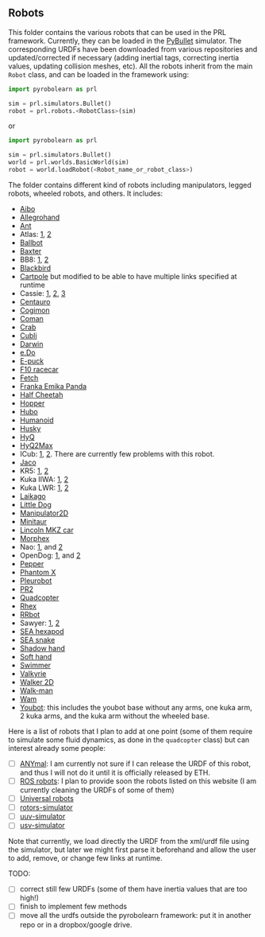 ## Robots

This folder contains the various robots that can be used in the PRL framework. Currently, they can be loaded in the [PyBullet](https://pybullet.org/wordpress/) simulator. The corresponding URDFs have been downloaded from various repositories and updated/corrected if necessary (adding inertial tags, correcting inertia values, updating collision meshes, etc). All the robots inherit from the main `Robot` class, and can be loaded in the framework using:

```python
import pyrobolearn as prl

sim = prl.simulators.Bullet()
robot = prl.robots.<RobotClass>(sim)
```

or

```python
import pyrobolearn as prl

sim = prl.simulators.Bullet()
world = prl.worlds.BasicWorld(sim)
robot = world.loadRobot(<Robot_name_or_robot_class>)
```

The folder contains different kind of robots including manipulators, legged robots, wheeled robots, and others. It includes:
- [Aibo](https://github.com/dkotfis/aibo_ros)
- [Allegrohand](https://github.com/simlabrobotics/allegro_hand_ros)
- [Ant](https://github.com/bulletphysics/bullet3/tree/master/examples/pybullet/gym/pybullet_data/mjcf)
- Atlas: [1](https://github.com/openai/roboschool), [2](https://github.com/erwincoumans/pybullet_robots)
- [Ballbot](https://github.com/CesMak/bb)
- [Baxter](https://github.com/RethinkRobotics/baxter_common)
- BB8: [1](http://www.theconstructsim.com/bb-8-gazebo-model/), [2](https://github.com/eborghi10/BB-8-ROS)
- [Blackbird](https://hackaday.io/project/160882-blackbird-bipedal-robot)
- [Cartpole](https://github.com/bulletphysics/bullet3/blob/master/data/cartpole.urdf) but modified to be able to have multiple links specified at runtime
- Cassie: [1](https://github.com/UMich-BipedLab/Cassie_Model), [2](https://github.com/agilityrobotics/cassie-gazebo-sim), [3](https://github.com/erwincoumans/pybullet_robots)
- [Centauro](https://github.com/ADVRHumanoids/centauro-simulator)
- [Cogimon](https://github.com/ADVRHumanoids/iit-cogimon-ros-pkg)
- [Coman](https://github.com/ADVRHumanoids/iit-coman-ros-pkg)
- [Crab](https://github.com/tuuzdu/crab_project)
- [Cubli](https://github.com/xinsongyan/cubli)
- [Darwin](https://github.com/HumaRobotics/darwin_description)
- [e.Do](https://github.com/Comau/eDO_description)
- [E-puck](https://github.com/gctronic/epuck_driver_cpp)
- [F10 racecar](https://github.com/erwincoumans/pybullet_robots/tree/master/data/f10_racecar)
- [Fetch](https://github.com/fetchrobotics/fetch_ros)
- [Franka Emika Panda](https://github.com/frankaemika/franka_ros)
- [Half Cheetah](https://github.com/bulletphysics/bullet3/tree/master/examples/pybullet/gym/pybullet_data/mjcf)
- [Hopper](https://github.com/bulletphysics/bullet3/tree/master/examples/pybullet/gym/pybullet_data/mjcf)
- [Hubo](https://github.com/robEllenberg/hubo-urdf)
- [Humanoid](https://github.com/bulletphysics/bullet3/tree/master/examples/pybullet/gym/pybullet_data/mjcf)
- [Husky](https://github.com/husky/husky)
- [HyQ](https://github.com/iit-DLSLab/hyq-description)
- [HyQ2Max](https://github.com/iit-DLSLab/hyq2max-description)
- ICub: [1](https://github.com/robotology-playground/icub-models), [2](https://github.com/robotology-playground/icub-model-generator). There are currently few problems with this robot.
- [Jaco](https://github.com/JenniferBuehler/jaco-arm-pkgs)
- KR5: [1](https://github.com/a-price/KR5sixxR650WP_description), [2](https://github.com/ros-industrial/kuka_experimental)
- Kuka IIWA: [1](https://github.com/IFL-CAMP/iiwa_stack), [2](https://github.com/bulletphysics/bullet3/tree/master/data/kuka_iiwa)
- Kuka LWR: [1](https://github.com/CentroEPiaggio/kuka-lwr), [2](https://github.com/bulletphysics/bullet3/tree/master/data/kuka_lwr)
- [Laikago](https://github.com/erwincoumans/pybullet_robots)
- [Little Dog](https://github.com/RobotLocomotion/LittleDog)
- [Manipulator2D](https://github.com/domingoesteban/robolearn_robots_ros)
- [Minitaur](https://github.com/bulletphysics/bullet3/tree/master/examples/pybullet/gym/pybullet_data/quadruped)
- [Lincoln MKZ car](https://bitbucket.org/DataspeedInc/dbw_mkz_ros)
- [Morphex](https://gist.github.com/lanius/cb8b5e0ede9ff3b2b2c1bc68b95066fb)
- Nao: [1](https://github.com/ros-naoqi/nao_robot), and [2](https://github.com/ros-naoqi/nao_meshes)
- OpenDog: [1](https://github.com/XRobots/openDog), and [2](https://github.com/wiccopruebas/opendog_project)
- [Pepper](https://github.com/ros-naoqi/pepper_robot)
- [Phantom X](https://github.com/HumaRobotics/phantomx_description)
- [Pleurobot](https://github.com/KM-RoBoTa/pleurobot_ros_pkg)
- [PR2](https://github.com/pr2/pr2_common)
- [Quadcopter](https://github.com/wilselby/ROS_quadrotor_simulator)
- [Rhex](https://github.com/grafoteka/rhex)
- [RRbot](https://github.com/ros-simulation/gazebo_ros_demos)
- Sawyer: [1](https://github.com/RethinkRobotics/sawyer_robot), [2](https://github.com/erwincoumans/pybullet_robots)
- [SEA hexapod](https://github.com/alexansari101/snake_ws)
- [SEA snake]( https://github.com/alexansari101/snake_ws)
- [Shadow hand](https://github.com/shadow-robot/sr_common)
- [Soft hand](https://github.com/CentroEPiaggio/pisa-iit-soft-hand)
- [Swimmer](https://github.com/bulletphysics/bullet3/tree/master/examples/pybullet/gym/pybullet_data/mjcf)
- [Valkyrie](https://github.com/openhumanoids/val_description)
- [Walker 2D](https://github.com/bulletphysics/bullet3/tree/master/examples/pybullet/gym/pybullet_data/mjcf)
- [Walk-man](https://github.com/ADVRHumanoids/iit-walkman-ros-pkg)
- [Wam](https://github.com/jhu-lcsr/barrett_model)
- [Youbot](https://github.com/youbot): this includes the youbot base without any arms, one kuka arm, 2 kuka arms, and the kuka arm without the wheeled base.


Here is a list of robots that I plan to add at one point (some of them require to simulate some fluid dynamics, as done in the `quadcopter` class) but can interest already some people:
- [ ] [ANYmal](https://www.anymal-research.org/): I am currently not sure if I can release the URDF of this robot, and thus I will not do it until it is officially released by ETH.
- [ ] [ROS robots](https://robots.ros.org/): I plan to provide soon the robots listed on this website (I am currently cleaning the URDFs of some of them)
- [ ] [Universal robots](https://github.com/ros-industrial/universal_robot)
- [ ] [rotors-simulator](https://github.com/ethz-asl/rotors_simulator)
- [ ] [uuv-simulator](https://github.com/uuvsimulator/uuv_simulator)
- [ ] [usv-simulator](https://github.com/OUXT-Polaris/ros_ship_packages)

Note that currently, we load directly the URDF from the xml/urdf file using the simulator, but later we might first parse it beforehand and allow the user to add, remove, or change few links at runtime.

TODO:
- [ ] correct still few URDFs (some of them have inertia values that are too high!)
- [ ] finish to implement few methods
- [ ] move all the urdfs outside the pyrobolearn framework: put it in another repo or in a dropbox/google drive.
